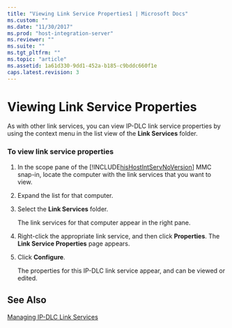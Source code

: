 ```yaml
---
title: "Viewing Link Service Properties1 | Microsoft Docs"
ms.custom: ""
ms.date: "11/30/2017"
ms.prod: "host-integration-server"
ms.reviewer: ""
ms.suite: ""
ms.tgt_pltfrm: ""
ms.topic: "article"
ms.assetid: 1a61d330-9dd1-452a-b185-c9bddc660f1e
caps.latest.revision: 3
---
```

# Viewing Link Service Properties
As with other link services, you can view IP-DLC link service properties by using the context menu in the list view of the **Link Services** folder.  
  
### To view link service properties  
  
1.  In the scope pane of the [!INCLUDE[hisHostIntServNoVersion](../includes/hishostintservnoversion-md.md)] MMC snap-in, locate the computer with the link services that you want to view.  
  
2.  Expand the list for that computer.  
  
3.  Select the **Link Services** folder.  
  
     The link services for that computer appear in the right pane.  
  
4.  Right-click the appropriate link service, and then click **Properties**. The **Link Service Properties** page appears.  
  
5.  Click **Configure**.  
  
     The properties for this IP-DLC link service appear, and can be viewed or edited.  
  
## See Also  
 [Managing IP-DLC Link Services](../HIS2010/managing-ip-dlc-link-services1.md)